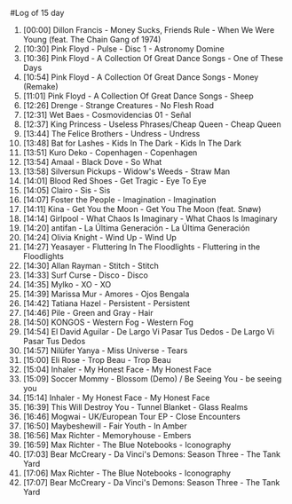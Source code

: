 #Log of 15 day

1. [00:00] Dillon Francis - Money Sucks, Friends Rule - When We Were Young (feat. The Chain Gang of 1974)
1. [10:30] Pink Floyd - Pulse - Disc 1 - Astronomy Domine
1. [10:36] Pink Floyd - A Collection Of Great Dance Songs - One of These Days
1. [10:54] Pink Floyd - A Collection Of Great Dance Songs - Money (Remake)
1. [11:01] Pink Floyd - A Collection Of Great Dance Songs - Sheep
1. [12:26] Drenge - Strange Creatures - No Flesh Road
1. [12:31] Wet Baes - Cosmovidencias 01 - Señal
1. [12:37] King Princess - Useless Phrases/Cheap Queen - Cheap Queen
1. [13:44] The Felice Brothers - Undress - Undress
1. [13:48] Bat for Lashes - Kids In The Dark - Kids In The Dark
1. [13:51] Kuro Deko - Copenhagen - Copenhagen
1. [13:54] Amaal - Black Dove - So What
1. [13:58] Silversun Pickups - Widow's Weeds - Straw Man
1. [14:01] Blood Red Shoes - Get Tragic - Eye To Eye
1. [14:05] Clairo - Sis - Sis
1. [14:07] Foster the People - Imagination - Imagination
1. [14:11] Kina - Get You the Moon - Get You The Moon (feat. Snøw)
1. [14:14] Girlpool - What Chaos Is Imaginary - What Chaos Is Imaginary
1. [14:20] antifan - La Última Generación - La Última Generación
1. [14:24] Olivia Knight - Wind Up - Wind Up
1. [14:27] Yeasayer - Fluttering In The Floodlights - Fluttering in the Floodlights
1. [14:30] Allan Rayman - Stitch - Stitch
1. [14:33] Surf Curse - Disco - Disco
1. [14:35] Mylko - XO - XO
1. [14:39] Marissa Mur - Amores - Ojos Bengala
1. [14:42] Tatiana Hazel - Persistent - Persistent
1. [14:46] Pile - Green and Gray - Hair
1. [14:50] KONGOS - Western Fog - Western Fog
1. [14:54] El David Aguilar - De Largo Vi Pasar Tus Dedos - De Largo Vi Pasar Tus Dedos
1. [14:57] Nilüfer Yanya - Miss Universe - Tears
1. [15:00] Eli Rose - Trop Beau - Trop Beau
1. [15:04] Inhaler - My Honest Face - My Honest Face
1. [15:09] Soccer Mommy - Blossom (Demo) / Be Seeing You - be seeing you
1. [15:14] Inhaler - My Honest Face - My Honest Face
1. [16:39] This Will Destroy You - Tunnel Blanket - Glass Realms
1. [16:46] Mogwai - UK/European Tour EP - Close Encounters
1. [16:50] Maybeshewill - Fair Youth - In Amber
1. [16:56] Max Richter - Memoryhouse - Embers
1. [16:59] Max Richter - The Blue Notebooks - Iconography
1. [17:03] Bear McCreary - Da Vinci's Demons: Season Three - The Tank Yard
1. [17:06] Max Richter - The Blue Notebooks - Iconography
1. [17:07] Bear McCreary - Da Vinci's Demons: Season Three - The Tank Yard

